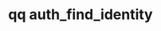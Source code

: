 ---
category: auth
command: auth_find_identity
optional_options:
- alternate: []
  help: Find all external representations for an internal QumuloFS identifier.
  name: --auth-id
  required: false
- alternate: []
  help: Find the auth_id that will be used internally when a UID is written over NFS,
    and any other representations that would produce that auth_id.
  name: --uid
  required: false
- alternate: []
  help: Find the auth_id that will be used internally when a GID is written over NFS,
    and any other representations that would produce that auth_id.
  name: --gid
  required: false
- alternate: []
  help: Find the auth_id that will be used internally when a SID is written over SMB,
    and any other representations that would produce that auth_id.
  name: --sid
  required: false
- alternate: []
  help: Find an auth_id that is uniquely identified by the given name. Names of Active
    Directory users and groups will produce the auth_id that is a representation of
    that principal's SID. AD names may be unqualified, qualified with NetBIOS name
    (e.g. DOMAIN\user), or a universal principal name (e.g. user@domain.example.com).
    Names of LDAP users or groups will produce the auth_id that is a representation
    of that principal's UID or GID.  LDAP names may be either login names, or distinguished
    names (e.g. CN=John Doe,OU=users,DC=example,DC=com). Names of cluster-local users
    and groups will produce the auth_id assigned to that user or group.
  name: --name
  required: false
- alternate: []
  help: Specify which auth_id domain is sought. This can be useful when looking up
    a duplicated name (e.g. if there is an AD user and cluster-local user with the
    same name) to specify which of the identifiers is meant.
  name: --domain
  required: false
- alternate: []
  help: Print result as JSON object.
  name: --json
  required: false
permalink: /qq-cli-command-guide/auth/auth_find_identity.html
positional_options:
- help: A name or a SID, optionally qualified with a domain prefix (e.g "local:name",
    "world:Everyone", "ldap_user:name", "ldap_group:name", or "ad:name") or an ID
    type (e.g. "uid:1001", "gid:2001", "auth_id:513", "SID:S-1-1-0").
  name: identifier
  required: true
sidebar: qq_cli_command_reference_sidebar
summary: This section explains how to use the <code>qq auth_find_identity</code> command.
synopsis: Find all representations of an auth_id.
title: qq auth_find_identity
usage: qq auth_find_identity [-h] [--auth-id AUTH_ID] [--uid UID] [--gid GID] [--sid
  SID] [--name NAME] [--domain {LOCAL,WORLD,POSIX_USER,POSIX_GROUP,ACTIVE_DIRECTORY}]
  [--json] [identifier]
zendesk_source: qq CLI Command Guide

---